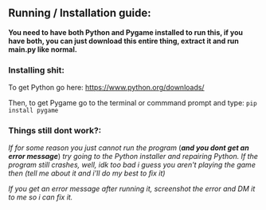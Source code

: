 ## Running / Installation guide:

**You need to have both Python and Pygame installed to run this, if you have both, you can just download this entire thing, extract it and run main.py like normal.**


### Installing shit:
To get Python go here: 
https://www.python.org/downloads/

Then, to get Pygame go to the terminal or commmand prompt and type: 
```pip install pygame```


### Things still dont work?:
*If for some reason you just cannot run the program* (***and you dont get an error message***) *try going to the Python installer and repairing Python.
If the program still crashes, well, idk too bad i guess you aren't playing the game then (tell me about it and i'll do my best to fix it)*

*If you get an error message after running it, screenshot the error and DM it to me so i can fix it.*

